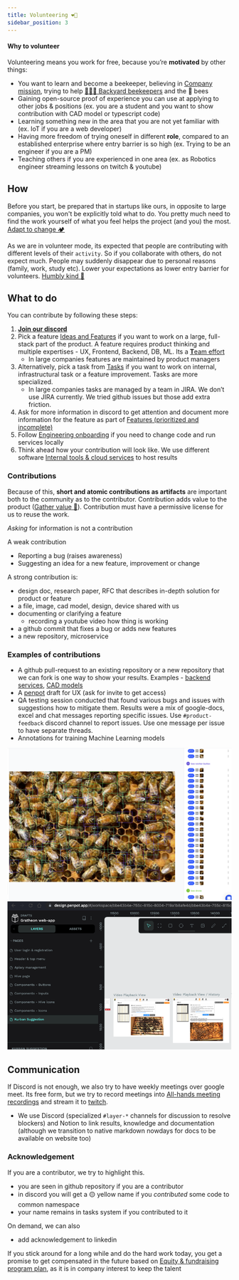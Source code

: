 ```yaml
---
title: Volunteering ❤️‍🔥
sidebar_position: 3
---
```

#### Why to volunteer

Volunteering means you work for free, because you’re **motivated** by other things:

- You want to learn and become a beekeeper, believing in [Company mission](../../purpose/Company%20mission.md), trying to help [👨🏻‍🚀 Backyard beekeepers](../../products/clients/👨🏻‍🚀%20Backyard%20beekeepers.md) and the 🐝 bees
- Gaining open-source proof of experience you can use at applying to other jobs & positions 
  (ex. you are a student and you want to show contribution with CAD model or typescript code)
- Learning something new in the area that you are not yet familiar with 
  (ex. IoT if you are a web developer)
- Having more freedom of trying oneself in different **role**, compared to an established enterprise where entry barrier is so high
  (ex. Trying to be an engineer if you are a PM)
- Teaching others if you are experienced in one area 
  (ex. as Robotics engineer streaming lessons on twitch & youtube)

## How
Before you start, be prepared that in startups like ours, in opposite to large companies, you won't be explicitly told what to do. You pretty much need to find the work yourself of what you feel helps the project (and you) the most. [Adapt to change 🏕️](../Culture%20and%20values%20🫀/Adapt%20to%20change%20🏕️.md)

As we are in volunteer mode, its expected that people are contributing with different levels of their `activity`. So if you collaborate with others, do not expect much. People may suddenly disappear due to personal reasons (family, work, study etc). Lower your expectations as lower entry barrier for volunteers. [Humbly kind 🧸](../Culture%20and%20values%20🫀/Humbly%20kind%20🧸.md) 

## What to do

You can contribute by following these steps:

1. [**Join our discord**](https://discord.gg/PcbP4uedWj)
2. Pick a feature [Ideas and Features](https://www.notion.so/Ideas-and-Features-ca76f493a1454e14b7dfbae7bd292a2e?pvs=21) if you want to work on a large, full-stack part of the product. A feature requires product thinking and multiple expertises - UX, Frontend, Backend, DB, ML. Its a [**T**eam effort](https://www.notion.so/Team-effort-946788035d7f4462b4228eee8a4ca7ca?pvs=21)
    - In large companies features are maintained by product managers
3. Alternatively, pick a task from [Tasks](https://www.notion.so/Tasks-67cbebc3a13c4fb3b8ac3396b4d03af4?pvs=21) if you want to work on internal, infrastructural task or a feature improvement. Tasks are more specialized.
    - In large companies tasks are managed by a team in JIRA. We don’t use JIRA currently. We tried github issues but those add extra friction.
4. Ask for more information in discord to get attention and document more information for the feature as part of [Features (prioritized and incomplete)](https://www.notion.so/Features-prioritized-and-incomplete-0ccc5a51879941eb8b6f220c261be046?pvs=21)
5. Follow [Engineering onboarding](/docs/web-app/)  if you need to change code and run services locally
6. Think ahead how your contribution will look like. We use different software [Internal tools & cloud services](https://www.notion.so/Internal-tools-cloud-services-2f74cf6da2854e03986c6de7bda3551a?pvs=21) to host results

### Contributions

Because of this, **short and atomic contributions as artifacts** are important both to the community as to the contributor. Contribution adds value to the product ([Gather value 🍯](../Culture%20and%20values%20🫀/Gather%20value%20🍯.md)). Contribution must have a permissive license for us to reuse the work.

_Asking_ for information is not a contribution

A weak contribution 
- Reporting a bug (raises awareness)
- Suggesting an idea for a new feature, improvement or change

A strong contribution is:
- design doc, research paper, RFC that describes in-depth solution for product or feature
- a file, image, cad model, design, device shared with us
- documenting or clarifying a feature 
    - recording a youtube video how thing is working
- a github commit that fixes a bug or adds new features
- a new repository, microservice

### Examples of contributions
- A github pull-request to an existing repository or a new repository that we can fork is one way to show your results. Examples - [backend services](https://github.com/Gratheon/telemetry-api/pull/9), [CAD models](https://github.com/Gratheon/hardware-robotic-beehive/pull/3)
- A [penpot](https://github.com/Gratheon/hardware-robotic-beehive/pull/3) draft for UX (ask for invite to get access)
- QA testing session conducted that found various bugs and issues with suggestions how to mitigate them. Results were a mix of google-docs, excel and chat messages reporting specific issues. Use `#product-feedback` discord channel to report issues. Use one message per issue to have separate threads.
- Annotations for training Machine Learning models

![](../../img/Screenshot_2024-07-05_at_00.51.10.png)
![](../../img/Screenshot_2024-07-05_at_14.40.14.png)


## Communication

If Discord is not enough, we also try to have weekly meetings over google meet. Its free form, but we try to record meetings into [All-hands meeting recordings](https://www.notion.so/All-hands-meeting-recordings-405d4ff10fc04cd4a57dc8ed9ef362a9?pvs=21) and stream it to [twitch](https://www.twitch.tv/tot_ra).

- We use Discord (specialized `#layer-*` channels for discussion to resolve blockers) and Notion to link results, knowledge and documentation (although we transition to native markdown nowdays for docs to be available on website too)

### Acknowledgement

If you are a contributor, we try to highlight this.
- you are seen in github repository if you are a contributor
- in discord you will get a 🟡 yellow name if you _contributed_ some code to common namespace
- your name remains in tasks system if you contributed to it

On demand, we can also
- add acknowledgement to linkedin

If you stick around for a long while and do the hard work today, you get a promise to get compensated in the future based on [Equity & fundraising program plan](https://www.notion.so/Equity-fundraising-program-plan-7ded807f758c405c84fc03aa1e3d91b2?pvs=21), as it is in company interest to keep the talent